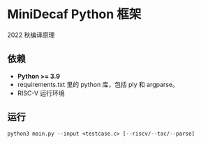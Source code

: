 # MiniDecaf Python 框架

2022 秋编译原理

## 依赖

- **Python >= 3.9**
- requirements.txt 里的 python 库，包括 ply 和 argparse。
- RISC-V 运行环境

## 运行

```
python3 main.py --input <testcase.c> [--riscv/--tac/--parse]
```

